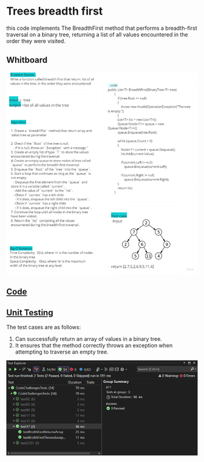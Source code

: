 # Trees breadth first

this code implements The BreadthFirst method that performs a breadth-first traversal on a binary tree, returning a list of all values encountered in the order they were visited.

## Whitboard 

![whiteboard](../assets/CC17.png)


## [Code](../data-structures-and-algorithms/CC17.cs)


## [Unit Testing](../CodeChallengesTests/test17.cs)

The test cases are as follows:

1. Can successfully return an array of values in a binary tree.
2. It ensures that the method correctly throws an exception when attempting to traverse an empty tree.

![test](../assets/test17.png)


